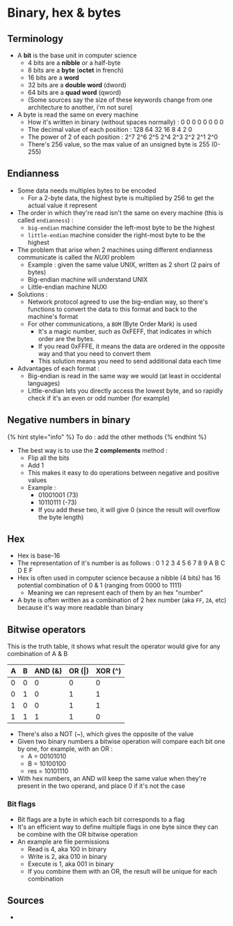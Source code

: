 # Binary, hex & bytes

## Terminology

* A **bit** is the base unit in computer science
  * 4 bits are a **nibble** or a half-byte
  * 8 bits are a **byte** \(**octet** in french\)
  * 16 bits are a **word**
  *  32 bits are a **double word** \(dword\)
  * 64 bits are a **quad word** \(qword\)
  * \(Some sources say the size of these keywords change from one architecture to another, i'm not sure\)
* A byte is read the same on every machine
  * How it's written in binary \(without spaces normally\) : 0 0 0 0 0 0 0 0
  * The decimal value of each position : 128 64 32 16 8 4 2 0
  * The power of 2 of each position : 2^7 2^6 2^5 2^4 2^3 2^2 2^1 2^0
  * There's 256 value, so the max value of an unsigned byte is 255 \(0-255\)

## Endianness

* Some data needs multiples bytes to be encoded
  * For a 2-byte data, the highest byte is multiplied by 256 to get the actual value it represent
* The order in which they're read isn't the same on every machine \(this is called `endianness`\) :
  * `big-endian` machine consider the left-most byte to be the highest
  * `little-endian` machine consider the right-most byte to be the highest
* The problem that arise when 2 machines using different endianness communicate is called the _NUXI_ problem
  * Example : given the same value UNIX, written as 2 short \(2 pairs of bytes\)
  * Big-endian machine will understand UNIX
  * Little-endian machine NUXI
* Solutions :
  * Network protocol agreed to use the big-endian way, so there's functions to convert the data to this format and back to the machine's format
  * For other communications, a `BOM` \(Byte Order Mark\) is used
    * It's a magic number, such as 0xFEFF, that indicates in which order are the bytes.
    * If you read 0xFFFE, it means the data are ordered in the opposite way and that you need to convert them
    * This solution means you need to send additional data each time
* Advantages of each format :
  * Big-endian is read in the same way we would \(at least in occidental languages\)
  * Little-endian lets you directly access the lowest byte, and so rapidly check if it's an even or odd number \(for example\)

## Negative numbers in binary

{% hint style="info" %}
To do : add the other methods
{% endhint %}

* The best way is to use the **2 complements** method :
  * Flip all the bits
  * Add 1
  * This makes it easy to do operations between negative and positive values
  * Example :
    * 01001001 \(73\)
    * 10110111 \(-73\)
    * If you add these two, it will give 0 \(since the result will overflow the byte length\)

## Hex

* Hex is base-16
* The representation of it's number is as follows : 0 1 2 3 4 5 6 7 8 9 A B C D E F
* Hex is often used in computer science because a nibble \(4 bits\) has 16 potential combination of 0 & 1 \(ranging from 0000 to 1111\)
  * Meaning we can represent each of them by an hex "number"
* A byte is often written as a combination of 2 hex number \(aka `FF`, `2A`, etc\)  because it's way more readable than binary

## Bitwise operators

This is the truth table, it shows what result the operator would give for any combination of A & B

| A | B | AND \(&\) | OR \(\|\) | XOR \(^\) |
| :--- | :--- | :--- | :--- | :--- |
| 0 | 0 | 0 | 0 | 0 |
| 0 | 1 | 0 | 1 | 1 |
| 1 | 0 | 0 | 1 | 1 |
| 1 | 1 | 1 | 1 | 0 |

* There's also a NOT \(~\), which gives the opposite of the value
* Given two binary numbers a bitwise operation will compare each bit one by one, for example, with an OR :
  * A = 00101010 
  * B = 10100100
  * res = 10101110
* With hex numbers, an AND will keep the same value when they're present in the two operand, and place 0 if it's not the case

### Bit flags

* Bit flags are a byte in which each bit corresponds to a flag
* It's an efficient way to define multiple flags in one byte since they can be combine with the OR bitwise operation
* An example are file permissions
  * Read is 4, aka 100 in binary
  * Write is 2, aka 010 in binary
  * Execute is 1, aka 001 in binary
  * If you combine them with an OR, the result will be unique for each combination

## Sources

* 

